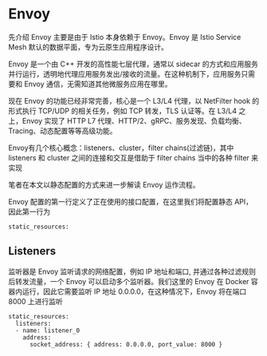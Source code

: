 # Envoy

先介绍 Envoy 主要是由于 Istio 本身依赖于 Envoy。Envoy 是 Istio Service Mesh 默认的数据平面，专为云原生应用程序设计。

Envoy 是一个由 C++ 开发的高性能七层代理，通常以 sidecar 的方式和应用服务并行运行，透明地代理应用服务发出/接收的流量。在这种机制下，应用服务只需要和 Envoy 通信，无需知道其他微服务应用在哪里。

现在 Envoy 的功能已经非常完善，核心是一个 L3/L4 代理，以 NetFilter hook 的形式执行 TCP/UDP 的相关任务，例如 TCP 转发，TLS 认证等。在 L3/L4 之上，Envoy 实现了 HTTP L7 代理、HTTP/2、gRPC、服务发现、负载均衡、Tracing、动态配置等等高级功能。	

Envoy有几个核心概念：listeners、cluster，filter chains(过滤链)，其中 listeners 和 cluster 之间的连接和交互是借助于 filter chains 当中的各种 filter 来实现


笔者在本文以静态配置的方式来进一步解读 Envoy 运作流程。

Envoy 配置的第一行定义了正在使用的接口配置，在这里我们将配置静态 API，因此第一行为

```
static_resources:
```

## Listeners

监听器是 Envoy 监听请求的网络配置，例如 IP 地址和端口, 并通过各种过滤规则后转发流量，一个 Envoy 可以启动多个监听器。我们这里的 Envoy 在 Docker 容器内运行，因此它需要监听 IP 地址 0.0.0.0，在这种情况下，Envoy 将在端口 8000 上进行监听

```
static_resources:
  listeners:
  - name: listener_0
    address:
      socket_address: { address: 0.0.0.0, port_value: 8000 }
```